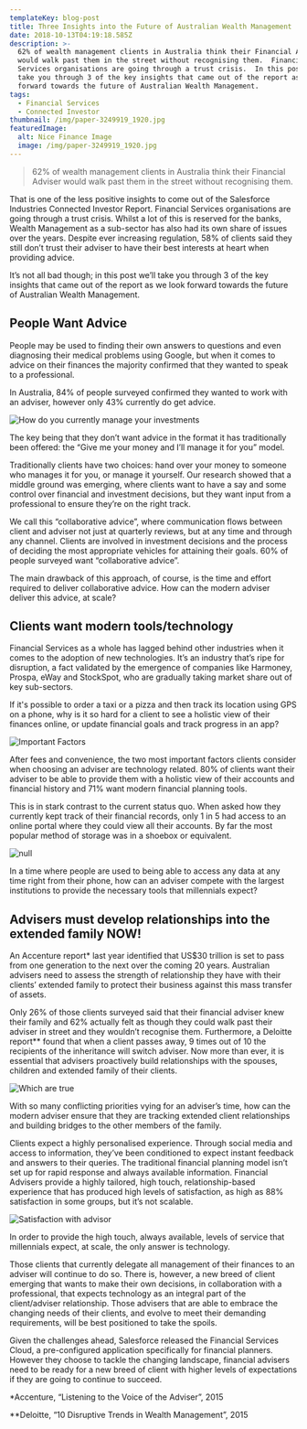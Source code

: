 ```yaml
---
templateKey: blog-post
title: Three Insights into the Future of Australian Wealth Management
date: 2018-10-13T04:19:18.585Z
description: >-
  62% of wealth management clients in Australia think their Financial Adviser
  would walk past them in the street without recognising them.  Financial
  Services organisations are going through a trust crisis.  In this post we’ll
  take you through 3 of the key insights that came out of the report as we look
  forward towards the future of Australian Wealth Management.
tags:
  - Financial Services
  - Connected Investor
thumbnail: /img/paper-3249919_1920.jpg
featuredImage:
  alt: Nice Finance Image
  image: /img/paper-3249919_1920.jpg
---
```

> 62% of wealth management clients in Australia think their Financial Adviser would walk past them in the street without recognising them.

That is one of the less positive insights to come out of the Salesforce Industries Connected Investor Report. Financial Services organisations are going through a trust crisis. Whilst a lot of this is reserved for the banks, Wealth Management as a sub-sector has also had its own share of issues over the years. Despite ever increasing regulation, 58% of clients said they still don’t trust their adviser to have their best interests at heart when providing advice.

It’s not all bad though; in this post we’ll take you through 3 of the key insights that came out of the report as we look forward towards the future of Australian Wealth Management.

## People Want Advice

People may be used to finding their own answers to questions and even diagnosing their medical problems using Google, but when it comes to advice on their finances the majority confirmed that they wanted to speak to a professional.

In Australia, 84% of people surveyed confirmed they wanted to work with an adviser, however only 43% currently do get advice.

![How do you currently manage your investments](/img/advice.png)

The key being that they don’t want advice in the format it has traditionally been offered: the “Give me your money and I’ll manage it for you” model.

Traditionally clients have two choices: hand over your money to someone who manages it for you, or manage it yourself.  Our research showed that a middle ground was emerging, where clients want to have a say and some control over financial and investment decisions, but they want input from a professional to ensure they’re on the right track.  

We call this “collaborative advice”, where communication flows between client and adviser not just at quarterly reviews, but at any time and through any channel.  Clients are involved in investment decisions and the process of deciding the most appropriate vehicles for attaining their goals. 60% of people surveyed want “collaborative advice”.

The main drawback of this approach, of course, is the time and effort required to deliver collaborative advice.  How can the modern adviser deliver this advice, at scale?

## Clients want modern tools/technology

Financial Services as a whole has lagged behind other industries when it comes to the adoption of new technologies.  It’s an industry that’s ripe for disruption, a fact validated by the emergence of companies like Harmoney, Prospa, eWay and StockSpot, who are gradually taking market share out of key sub-sectors.

If it's possible to order a taxi or a pizza and then track its location using GPS on a phone, why is it so hard for a client to see a holistic view of their finances online, or update financial goals and track progress in an app?

![Important Factors](/img/factos.png)

After fees and convenience, the two most important factors clients consider when choosing an adviser are technology related. 80% of clients want their adviser to be able to provide them with a holistic view of their accounts and financial history and 71% want modern financial planning tools.

This is in stark contrast to the current status quo. When asked how they currently kept track of their financial records, only 1 in 5 had access to an online portal where they could view all their accounts. By far the most popular method of storage was in a shoebox or equivalent.

![null](/img/current.png)

In a time where people are used to being able to access any data at any time right from their phone, how can an adviser compete with the largest institutions to provide the necessary tools that millennials expect?

## Advisers must develop relationships into the extended family NOW!

An Accenture report* last year identified that US$30 trillion is set to pass from one generation to the next over the coming 20 years. Australian advisers need to assess the strength of relationship they have with their clients’ extended family to protect their business against this mass transfer of assets.

Only 26% of those clients surveyed said that their financial adviser knew their family and 62% actually felt as though they could walk past their adviser in street and they wouldn’t recognise them. Furthermore, a Deloitte report\*\* found that when a client passes away, 9 times out of 10 the recipients of the inheritance will switch adviser. Now more than ever, it is essential that advisers proactively build relationships with the spouses, children and extended family of their clients.

![Which are true](/img/factors.png)

With so many conflicting priorities vying for an adviser’s time, how can the modern adviser ensure that they are tracking extended client relationships and building bridges to the other members of the family.

Clients expect a highly personalised experience. Through social media and access to information, they’ve been conditioned to expect instant feedback and answers to their queries. The traditional financial planning model isn’t set up for rapid response and always available information.  Financial Advisers provide a highly tailored, high touch, relationship-based experience that has produced high levels of satisfaction, as high as 88% satisfaction in some groups, but it’s not scalable.

![Satisfaction with advisor](/img/satisfaction.png)

In order to provide the high touch, always available, levels of service that millennials expect, at scale, the only answer is technology.  

Those clients that currently delegate all management of their finances to an adviser will continue to do so. There is, however, a new breed of client emerging that wants to make their own decisions, in collaboration with a professional, that expects technology as an integral part of the client/adviser relationship. Those advisers that are able to embrace the changing needs of their clients, and evolve to meet their demanding requirements, will be best positioned to take the spoils.

Given the challenges ahead, Salesforce released the Financial Services Cloud, a pre-configured application specifically for financial planners. However they choose to tackle the changing landscape, financial advisers need to be ready for a new breed of client with higher levels of expectations if they are going to continue to succeed.

\*Accenture, “Listening to the Voice of the Adviser”, 2015

\*\*Deloitte, “10 Disruptive Trends in Wealth Management”, 2015
